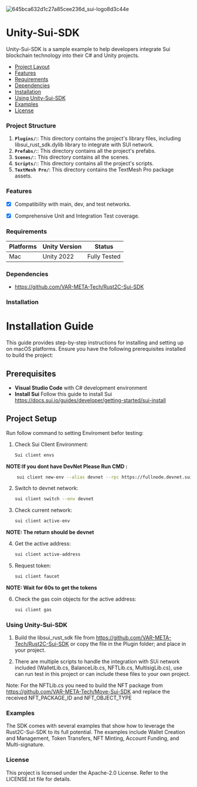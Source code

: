 ![645bca632d1c27a85cee236d_sui-logo8d3c44e](https://github.com/user-attachments/assets/5b74fbae-1a87-427d-9c57-8bc164ca09cb)



# Unity-Sui-SDK #

Unity-Sui-SDK is a sample example to help developers integrate Sui blockchain technology into their C# and Unity projects.

- [Project Layout](#project-structure)
- [Features](#features)
- [Requirements](#requirements)
- [Dependencies](#dependencies)
- [Installation](#installation)
- [Using Unity-Sui-SDK](#using-unity-sui-sdk)
- [Examples](#examples)
- [License](#license)

### Project Structure ###  

1. **`Plugins/`**:: This directory contains the project's library files, including libsui_rust_sdk.dylib library to integrate with SUI network.
2. **`Prefabs/`**:: This directory contains all the project's prefabs.
3. **`Scenes/`**:: This directory contains all the scenes.
4. **`Scripts/`**:: This directory contains all the project's scripts.
5. **`TextMesh Pro/`**: This directory contains the TextMesh Pro package assets.

### Features ###

- [x]  Compatibility with main, dev, and test networks.
- [x]  Comprehensive Unit and Integration Test coverage.


### Requirements ###

| Platforms                              | Unity Version | Status       |
| -------------------------------------- | ------------- | ------------ |
| Mac                                    | Unity 2022    | Fully Tested |


### Dependencies
- https://github.com/VAR-META-Tech/Rust2C-Sui-SDK

### Installation ###
# Installation Guide

This guide provides step-by-step instructions for installing and setting up on macOS platforms. Ensure you have the following prerequisites installed to build the project:

## Prerequisites
- **Visual Studio Code** with C# development environment
- **Install Sui** Follow this guide to install Sui https://docs.sui.io/guides/developer/getting-started/sui-install
## Project Setup
Run follow command to setting Envỉroment befor testing:
1. Check Sui Client Environment:  
    ```sh 
    Sui client envs
    ```
 **NOTE:If you dont have DevNet Please Run CMD :**
```sh 
    sui client new-env --alias devnet --rpc https://fullnode.devnet.sui.io:443
```
2. Switch to devnet network: 
    ```sh 
    sui client switch --env devnet
    ```
3. Check current network:
    ```sh 
    sui client active-env
    ```
 **NOTE: The return should be devnet**
 
4. Get the active address: 
    ```sh
    sui client active-address
    ```
5. Request token:
    ```sh
    sui client faucet 
    ```
 **NOTE: Wait for 60s to get the tokens**

6. Check the gas coin objects for the active address: 
    ```sh
    sui client gas
    ```

### Using Unity-Sui-SDK

   1. Build the libsui_rust_sdk file from https://github.com/VAR-META-Tech/Rust2C-Sui-SDK or copy the file in the Plugin folder; and place in your project.
    
   2. There are multiple scripts to handle the integration with SUi network included (WalletLib.cs, BalanceLib.cs, NFTLib.cs, MultisigLib.cs), use can run test in this project or can include these files to your own project.

Note: For the NFTLib.cs you need to build the NFT package from https://github.com/VAR-META-Tech/Move-Sui-SDK and replace the received NFT_PACKAGE_ID and NFT_OBJECT_TYPE

### Examples ###

The SDK comes with several examples that show how to leverage the Rust2C-Sui-SDK to its full potential. The examples include Wallet Creation and Management, Token Transfers,  NFT Minting, Account Funding, and Multi-signature.


### License ###
This project is licensed under the Apache-2.0 License. Refer to the LICENSE.txt file for details.
